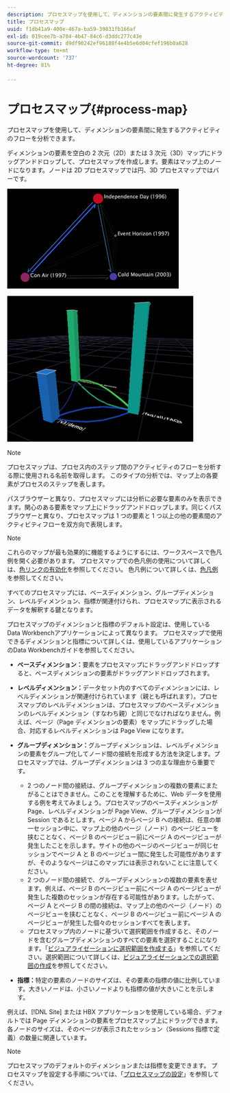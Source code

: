 ```yaml
---
description: プロセスマップを使用して、ディメンションの要素間に発生するアクティビティのフローを分析できます。
title: プロセスマップ
uuid: f1db41a9-400e-467a-ba59-39831fb166af
exl-id: 019cee7b-a704-4b47-84c6-d3ddc277c43e
source-git-commit: d9df90242ef96188f4e4b5e6d04cfef196b0a628
workflow-type: tm+mt
source-wordcount: '737'
ht-degree: 81%

---
```


# プロセスマップ{#process-map}

プロセスマップを使用して、ディメンションの要素間に発生するアクティビティのフローを分析できます。

ディメンションの要素を空白の 2 次元（2D）または 3 次元（3D）マップにドラッグアンドドロップして、プロセスマップを作成します。要素はマップ上のノードになります。ノードは 2D プロセスマップでは円、3D プロセスマップではバーです。

![](assets/vis_2DProcessMap.png)

![](assets/vis_3DProcessMap.png)

>[!NOTE]
>
>プロセスマップは、プロセス内のステップ間のアクティビティのフローを分析する際に使用される名前を取得します。 このタイプの分析では、マップ上の各要素がプロセスのステップを表します。

パスブラウザーと異なり、プロセスマップには分析に必要な要素のみを表示できます。関心のある要素をマップ上にドラッグアンドドロップします。同じくパスブラウザーと異なり、プロセスマップは 1 つの要素と 1 つ以上の他の要素間のアクティビティフローを双方向で表現します。

>[!NOTE]
>
>これらのマップが最も効果的に機能するようにするには、ワークスペースで色凡例を開く必要があります。 プロセスマップでの色凡例の使用について詳しくは、[色リンクの有効化](../../../../home/c-get-started/c-analysis-vis/c-proc-maps/c-act-color-lnks.md#concept-2c9b9f67f2bd4cd7a5431fa21c094edc)を参照してください。 色凡例について詳しくは、[色凡例](../../../../home/c-get-started/c-analysis-vis/c-legends/c-color-leg.md#concept-f84d51dc0d6547f981d0642fc2d01358)を参照してください。

すべてのプロセスマップには、ベースディメンション、グループディメンション、レベルディメンション、指標が関連付けられ、プロセスマップに表示されるデータを解釈する鍵となります。

プロセスマップのディメンションと指標のデフォルト設定は、使用しているData Workbenchアプリケーションによって異なります。 プロセスマップで使用できるディメンションと指標について詳しくは、使用しているアプリケーションのData Workbenchガイドを参照してください。

* **ベースディメンション：**&#x200B;要素をプロセスマップにドラッグアンドドロップすると、ベースディメンションの要素がドラッグアンドドロップされます。
* **レベルディメンション：**&#x200B;データセット内のすべてのディメンションには、レベルディメンションが関連付けられています（親とも呼ばれます）。プロセスマップのレベルディメンションは、プロセスマップのベースディメンションのレベルディメンション（すなわち親）と同じでなければなりません。例えば、ページ（Page ディメンションの要素）をマップにドラッグした場合、対応するレベルディメンションは Page View になります。
* **グループディメンション：**&#x200B;グループディメンションは、レベルディメンションの要素をグループ化してノード間の接続を形成する方法を決定します。プロセスマップでは、グループディメンションは 3 つの主な理由から重要です。

   * 2 つのノード間の接続は、グループディメンションの複数の要素にまたがることはできません。このことを理解するために、Web データを使用する例を考えてみましょう。プロセスマップのベースディメンションが Page、レベルディメンションが Page View、グループディメンションが Session であるとします。ページ A からページ B への接続は、任意の単一セッション中に、マップ上の他のページ（ノード）のページビューを挟むことなく、ページ B のページビュー前にページ A のページビューが発生したことを示します。サイトの他のページのページビューが同じセッションでページ A と B のページビュー間に発生した可能性がありますが、そのようなページはこのマップには表示されないことに注意してください。
   * 2 つのノード間の接続で、グループディメンションの複数の要素を表せます。例えば、ページ B のページビュー前にページ A のページビューが発生した複数のセッションが存在する可能性があります。したがって、ページ A とページ B の間の接続は、マップ上の他のページ（ノード）のページビューを挟むことなく、ページ B のページビュー前にページ A のページビューが発生した個々のセッションすべてを表します。
   * プロセスマップ内のノードに基づいて選択範囲を作成すると、そのノードを含むグループディメンションのすべての要素を選択することになります。「[ビジュアライゼーションに選択範囲を作成する](../../../../home/c-get-started/c-vis/c-sel-vis/c-sel-vis.md#concept-012870ec22c7476e9afbf3b8b2515746)」を参照してください。選択範囲について詳しくは、[ビジュアライゼーションでの選択範囲の作成](../../../../home/c-get-started/c-vis/c-sel-vis/c-sel-vis.md#concept-012870ec22c7476e9afbf3b8b2515746)を参照してください。

* **指標：**&#x200B;特定の要素のノードのサイズは、その要素の指標の値に比例しています。大きいノードは、小さいノードよりも指標の値が大きいことを示します。

例えば、[!DNL Site] または HBX アプリケーションを使用している場合、デフォルトでは Page ディメンションの要素をプロセスマップ上にドラッグできます。各ノードのサイズは、そのページが表示されたセッション（Sessions 指標で定義）の数量に関連しています。

>[!NOTE]
>
>プロセスマップのデフォルトのディメンションまたは指標を変更できます。 プロセスマップを設定する手順については、「[プロセスマップの設定](../../../../home/c-get-started/c-intf-anlys-ftrs/t-config-proc-maps.md#task-4a95730b18a14bc790a77c013832b2d6)」を参照してください。
